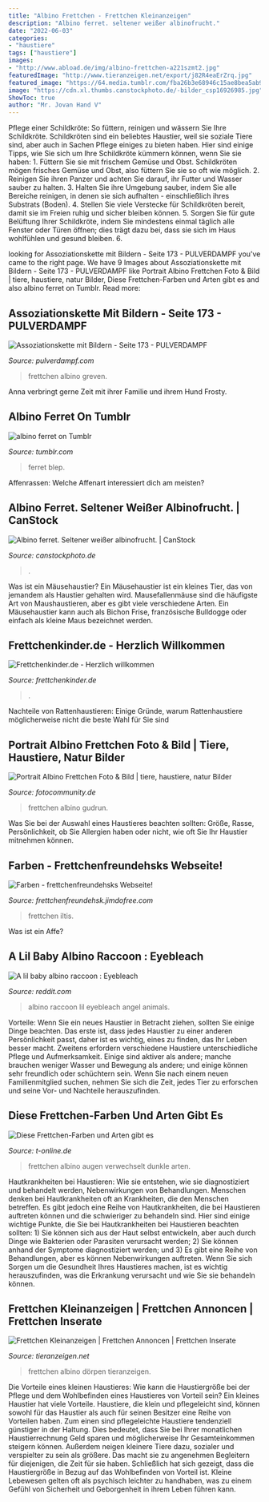 ```yaml
---
title: "Albino Frettchen - Frettchen Kleinanzeigen"
description: "Albino ferret. seltener weißer albinofrucht."
date: "2022-06-03"
categories:
- "haustiere"
tags: ["haustiere"]
images:
- "http://www.abload.de/img/albino-frettchen-a221szmt2.jpg"
featuredImage: "http://www.tieranzeigen.net/export/j82R4eaErZrq.jpg"
featured_image: "https://64.media.tumblr.com/fba26b3e68946c15ae8bea5ab98efe87/1649a803484efa66-82/s640x960/8f5e25df5854b57ce315a5e0c1b76fa41c3af163.jpg"
image: "https://cdn.xl.thumbs.canstockphoto.de/-bilder_csp16926985.jpg"
ShowToc: true
author: "Mr. Jovan Hand V"
---
```



Pflege einer Schildkröte: So füttern, reinigen und wässern Sie Ihre Schildkröte.
Schildkröten sind ein beliebtes Haustier, weil sie soziale Tiere sind, aber auch in Sachen Pflege einiges zu bieten haben. Hier sind einige Tipps, wie Sie sich um Ihre Schildkröte kümmern können, wenn Sie sie haben: 1. Füttern Sie sie mit frischem Gemüse und Obst. Schildkröten mögen frisches Gemüse und Obst, also füttern Sie sie so oft wie möglich. 2. Reinigen Sie ihren Panzer und achten Sie darauf, ihr Futter und Wasser sauber zu halten. 3. Halten Sie ihre Umgebung sauber, indem Sie alle Bereiche reinigen, in denen sie sich aufhalten - einschließlich ihres Substrats (Boden). 4. Stellen Sie viele Verstecke für Schildkröten bereit, damit sie im Freien ruhig und sicher bleiben können. 5. Sorgen Sie für gute Belüftung Ihrer Schildkröte, indem Sie mindestens einmal täglich alle Fenster oder Türen öffnen; dies trägt dazu bei, dass sie sich im Haus wohlfühlen und gesund bleiben. 6.

	

		
looking for Assoziationskette mit Bildern - Seite 173 - PULVERDAMPF you've came to the right page. We have 9 Images about Assoziationskette mit Bildern - Seite 173 - PULVERDAMPF like Portrait Albino Frettchen Foto &amp; Bild | tiere, haustiere, natur Bilder, Diese Frettchen-Farben und Arten gibt es and also albino ferret on Tumblr. Read more:
		
    
## Assoziationskette Mit Bildern - Seite 173 - PULVERDAMPF

<img loading=lazy src="http://www.abload.de/img/albino-frettchen-a221szmt2.jpg" onerror="this.onerror=null;this.src='https://tse2.mm.bing.net/th?id=OIP.ChcB0vnZaGEsGHkJl9h_yAHaFW&amp;pid=15.1';" alt="Assoziationskette mit Bildern - Seite 173 - PULVERDAMPF">

_Source: pulverdampf.com_

>frettchen albino greven. 

	

Anna verbringt gerne Zeit mit ihrer Familie und ihrem Hund Frosty.

    
## Albino Ferret On Tumblr

<img loading=lazy src="https://64.media.tumblr.com/fba26b3e68946c15ae8bea5ab98efe87/1649a803484efa66-82/s640x960/8f5e25df5854b57ce315a5e0c1b76fa41c3af163.jpg" onerror="this.onerror=null;this.src='https://tse4.mm.bing.net/th?id=OIP.31Vnmz7O2pnGMjajLcZRQgHaFj&amp;pid=15.1';" alt="albino ferret on Tumblr">

_Source: tumblr.com_

>ferret blep. 

	

Affenrassen: Welche Affenart interessiert dich am meisten?

    
## Albino Ferret. Seltener Weißer Albinofrucht. | CanStock

<img loading=lazy src="https://cdn.xl.thumbs.canstockphoto.de/-bilder_csp16926985.jpg" onerror="this.onerror=null;this.src='https://tse4.mm.bing.net/th?id=OIP.lkgwJHtYusD5uqfWHcIozAHaFU&amp;pid=15.1';" alt="Albino ferret. Seltener weißer albinofrucht. | CanStock">

_Source: canstockphoto.de_

>. 

	

Was ist ein Mäusehaustier?
Ein Mäusehaustier ist ein kleines Tier, das von jemandem als Haustier gehalten wird. Mausefallenmäuse sind die häufigste Art von Maushaustieren, aber es gibt viele verschiedene Arten. Ein Mäusehaustier kann auch als Bichon Frise, französische Bulldogge oder einfach als kleine Maus bezeichnet werden.

    
## Frettchenkinder.de - Herzlich Willkommen

<img loading=lazy src="http://www.frettchenkinder.de/s/cc_images/teaserbox_2465623146.jpg?t=1461317259" onerror="this.onerror=null;this.src='https://tse1.mm.bing.net/th?id=OIP.1ELuShmo8DvoZBMZjUyIrgHaG6&amp;pid=15.1';" alt="Frettchenkinder.de - Herzlich willkommen">

_Source: frettchenkinder.de_

>. 

	

Nachteile von Rattenhaustieren: Einige Gründe, warum Rattenhaustiere möglicherweise nicht die beste Wahl für Sie sind

    
## Portrait Albino Frettchen Foto &amp; Bild | Tiere, Haustiere, Natur Bilder

<img loading=lazy src="https://img.fotocommunity.com/portrait-albino-frettchen-bdeb74f7-9c0f-42c5-bb3f-01393fb3da58.jpg?height=1080" onerror="this.onerror=null;this.src='https://tse4.mm.bing.net/th?id=OIP.ejKQLvSOOfIjLv1XynyJawHaE8&amp;pid=15.1';" alt="Portrait Albino Frettchen Foto &amp; Bild | tiere, haustiere, natur Bilder">

_Source: fotocommunity.de_

>frettchen albino gudrun. 

	

Was Sie bei der Auswahl eines Haustieres beachten sollten: Größe, Rasse, Persönlichkeit, ob Sie Allergien haben oder nicht, wie oft Sie Ihr Haustier mitnehmen können.

    
## Farben - Frettchenfreundehsks Webseite!

<img loading=lazy src="https://image.jimcdn.com/app/cms/image/transf/dimension=1920x400:format=jpg/path/se70d340c621b93c3/image/iff0edc4173092d6b/version/1557234598/image.jpg" onerror="this.onerror=null;this.src='https://tse3.mm.bing.net/th?id=OIP.2RgDUkevQNti1rq9NLU7VgHaE8&amp;pid=15.1';" alt="Farben - frettchenfreundehsks Webseite!">

_Source: frettchenfreundehsk.jimdofree.com_

>frettchen iltis. 

	

Was ist ein Affe?

    
## A Lil Baby Albino Raccoon : Eyebleach

<img loading=lazy src="https://i.redd.it/dvah3c7npz231.jpg" onerror="this.onerror=null;this.src='https://tse4.mm.bing.net/th?id=OIP.0K0mNLLJT8l-v7xaxEzbcQHaLH&amp;pid=15.1';" alt="A lil baby albino raccoon : Eyebleach">

_Source: reddit.com_

>albino raccoon lil eyebleach angel animals. 

	

Vorteile:
Wenn Sie ein neues Haustier in Betracht ziehen, sollten Sie einige Dinge beachten. Das erste ist, dass jedes Haustier zu einer anderen Persönlichkeit passt, daher ist es wichtig, eines zu finden, das Ihr Leben besser macht. Zweitens erfordern verschiedene Haustiere unterschiedliche Pflege und Aufmerksamkeit. Einige sind aktiver als andere; manche brauchen weniger Wasser und Bewegung als andere; und einige können sehr freundlich oder schüchtern sein. Wenn Sie nach einem neuen Familienmitglied suchen, nehmen Sie sich die Zeit, jedes Tier zu erforschen und seine Vor- und Nachteile herauszufinden.

    
## Diese Frettchen-Farben Und Arten Gibt Es

<img loading=lazy src="https://bilder.t-online.de/b/71/34/07/52/id_71340752/610/tid_da/die-black-eyed-white-frettchen-koennen-leicht-mit-den-albino-frettchen-verwechselt-werden-dabei-haben-sie-dunkle-augen.jpg" onerror="this.onerror=null;this.src='https://tse4.mm.bing.net/th?id=OIP.F_x-2wUkEXt1PZqI84e5eQHaEK&amp;pid=15.1';" alt="Diese Frettchen-Farben und Arten gibt es">

_Source: t-online.de_

>frettchen albino augen verwechselt dunkle arten. 

	

Hautkrankheiten bei Haustieren: Wie sie entstehen, wie sie diagnostiziert und behandelt werden, Nebenwirkungen von Behandlungen.
Menschen denken bei Hautkrankheiten oft an Krankheiten, die den Menschen betreffen. Es gibt jedoch eine Reihe von Hautkrankheiten, die bei Haustieren auftreten können und die schwieriger zu behandeln sind. Hier sind einige wichtige Punkte, die Sie bei Hautkrankheiten bei Haustieren beachten sollten: 1) Sie können sich aus der Haut selbst entwickeln, aber auch durch Dinge wie Bakterien oder Parasiten verursacht werden; 2) Sie können anhand der Symptome diagnostiziert werden; und 3) Es gibt eine Reihe von Behandlungen, aber es können Nebenwirkungen auftreten. Wenn Sie sich Sorgen um die Gesundheit Ihres Haustieres machen, ist es wichtig herauszufinden, was die Erkrankung verursacht und wie Sie sie behandeln können.

    
## Frettchen Kleinanzeigen | Frettchen Annoncen | Frettchen Inserate

<img loading=lazy src="http://www.tieranzeigen.net/export/j82R4eaErZrq.jpg" onerror="this.onerror=null;this.src='https://tse2.mm.bing.net/th?id=OIP.UyEkALFmSW0sOWf3wBBAKAHaJ4&amp;pid=15.1';" alt="Frettchen Kleinanzeigen | Frettchen Annoncen | Frettchen Inserate">

_Source: tieranzeigen.net_

>frettchen albino dörpen tieranzeigen. 

	

Die Vorteile eines kleinen Haustieres: Wie kann die Haustiergröße bei der Pflege und dem Wohlbefinden eines Haustieres von Vorteil sein?
Ein kleines Haustier hat viele Vorteile. Haustiere, die klein und pflegeleicht sind, können sowohl für das Haustier als auch für seinen Besitzer eine Reihe von Vorteilen haben. Zum einen sind pflegeleichte Haustiere tendenziell günstiger in der Haltung. Dies bedeutet, dass Sie bei Ihrer monatlichen Haustierrechnung Geld sparen und möglicherweise Ihr Gesamteinkommen steigern können. Außerdem neigen kleinere Tiere dazu, sozialer und verspielter zu sein als größere. Das macht sie zu angenehmen Begleitern für diejenigen, die Zeit für sie haben. Schließlich hat sich gezeigt, dass die Haustiergröße in Bezug auf das Wohlbefinden von Vorteil ist. Kleine Lebewesen gelten oft als psychisch leichter zu handhaben, was zu einem Gefühl von Sicherheit und Geborgenheit in ihrem Leben führen kann.

